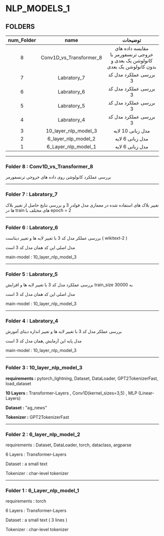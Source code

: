 # NLP_MODELS_1
## FOLDERS


| num_Folder | name | توضیحات |
|:-----:|:------------------------:|:---------------------------------------------------------:|
| 8 | Conv1D_vs_Transformer_8 | مقایسه داده های خروجی ترنسفورمر با کانولوشن یک بعدی و بدون کانولوشن یک بعدی |
| 7 | Labratory_7  | بررسی عملکرد مدل کد 3 |
| 6 | Labratory_6  | بررسی عملکرد مدل کد 3 |
| 5 | Labratory_5           | بررسی عملکرد مدل کد 3 |
| 4 | Labratory_4           | بررسی عملکرد مدل کد 3 |
| 3 | 10_layer_nlp_model_3           | مدل زبانی 10 لایه |
| 2 | 6_layer_nlp_model_2           | مدل زبانی 6 لایه |
| 1 | 6_Layer_nlp_model_1 | مدل زبانی 6 لایه  |

---
### Folder 8 : Conv1D_vs_Transformer_8
بررسی عملکرد کانولوشن روی داده های خروجی ترنسفورمر

---
### Folder 7 : Labratory_7

تغییر بلاک های استفاده شده در معماری مدل فولدر 3 و بررسی نتایج حاصل از تغییر بلاک ها در train های مختلف با epoch = 2

---
### Folder 6 : Labratory_6
بررسی عملکر مدل کد 3 با تغییر لایه ها و تغییر دیتاست ( wikitext-2 )


مدل اصلی این کد همان مدل کد 3 است

main-model : 10_layer_nlp_model_3  

---
### Folder 5 : Labratory_5
بررسی عملکرد مدل کد 3 با تغییر لایه ها و افزایش train_size به 30000 


مدل اصلی این کد همان مدل کد 3 است

main-model : 10_layer_nlp_model_3   

---
### Folder 4 : Labratory_4
بررسی عملکر مدل کد 3 با تغییر لایه ها و تغییر اندازه دیتای آموزش 

مدل پایه این آزمایش ,همان مدل کد 3 است

main-model : 10_layer_nlp_model_3

---
### Folder 3 : 10_layer_nlp_model_3

__requirements :__
pytorch_lightning, Dataset, DataLoader, GPT2TokenizerFast, load_dataset

__10 Layers :__ 
Transformer-Layers , Conv1D(kernel_sizes=3,5) , MLP (Linear-Layers)

__Dataset :__ "ag_news"

__Tokenizer :__ GPT2TokenizerFast

---
### Folder 2 : 6_layer_nlp_model_2

requirements : Dataset, DataLoader, torch, dataclass, argparse

6 Layers : Transformer-Layers

Dataset : a small text

Tokenizer : char-level tokenizer

---
### Folder 1 : 6_Layer_nlp_model_1  

requirements : torch

6 Layers : Transformer-Layers

Dataset : a small text ( 3 lines )

Tokenizer : char-level tokenizer
